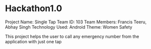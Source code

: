 # Hackathon1.0
Project Name: Single Tap
Team ID: 103
Team Members: Francis Teeru, Abhay Singh
Technology Used: Android
Theme: Women Safety

This project helps the user to call any emergency number from the application with just one tap
